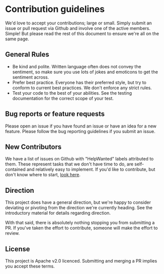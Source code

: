 # Contribution guidelines

We'd love to accept your contributions; large or small. Simply submit an issue or pull request via Github and involve one of the active members. Simple! But please read the rest of this document to ensure we're all on the same page.

##  General Rules

- Be kind and polite. Written language often does not convey the sentiment, so make sure you use lots of jokes and emoticons to get the sentiment across.
- Prefer best practice. Everyone has their preferred style, but try to conform to current best practices. We don't enforce any strict rules.
- Test your code to the best of your abilities. See the testing documentation for the correct scope of your test.

## Bug reports or feature requests

Please open an issue if you have found an issue or have an idea for a new feature. Please follow the bug reporting guidelines if you submit an issue.

## New Contributors

We have a list of issues on Github with "HelpWanted" labels attributed to them. These represent tasks that we don't have time to do, are self-contained and relatively easy to implement. If you'd like to contribute, but don't know where to start, [look here](https://github.com/microservices-demo/microservices-demo/issues?utf8=%E2%9C%93&q=is%3Aissue%20is%3Aopen%20label%3AHelpWanted).

## Direction

This project does have a general direction, but we're happy to consider deviating or pivoting from the direction we're currently heading. See the introductory material for details regarding direction.

With that said, there is absolutely nothing stopping you from submitting a PR. If you've taken the effort to contribute, someone will make the effort to review.

## License

This project is Apache v2.0 licenced. Submitting and merging a PR implies you accept these terms.

